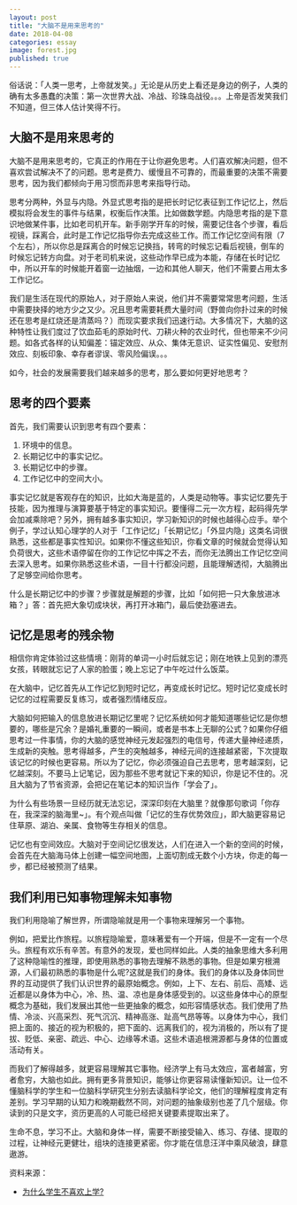 ```yaml
---
layout: post
title: "大脑不是用来思考的"
date: 2018-04-08
categories: essay
image: forest.jpg
published: true
---
```

俗话说：「人类一思考，上帝就发笑。」无论是从历史上看还是身边的例子，人类的确有太多愚蠢的决策：第一次世界大战、冷战、珍珠岛战役。。。上帝是否发笑我们不知道，但三体人估计笑得不行。

## 大脑不是用来思考的
大脑不是用来思考的，它真正的作用在于让你避免思考。人们喜欢解决问题，但不喜欢尝试解决不了的问题。思考是费力、缓慢且不可靠的，而最重要的决策不需要思考，因为我们都倾向于用习惯而非思考来指导行动。

思考分两种，外显与内隐。外显式思考指的是把长时记忆表征到工作记忆上，然后模拟将会发生的事件与结果，权衡后作决策。比如做数学题。内隐思考指的是下意识地做某件事，比如老司机开车。新手刚学开车的时候，需要记住各个步骤，看后视镜，踩离合，此时是工作记忆指导你去完成这些工作。而工作记忆空间有限（7个左右），所以你总是踩离合的时候忘记换挡，转弯的时候忘记看后视镜，倒车的时候忘记转方向盘。对于老司机来说，这些动作早已成为本能，存储在长时记忆中，所以开车的时候能开着窗一边抽烟，一边和其他人聊天，他们不需要占用太多工作记忆。

我们是生活在现代的原始人，对于原始人来说，他们并不需要常常思考问题，生活中需要抉择的地方少之又少。况且思考需要耗费大量时间（野兽向你扑过来的时候还在思考是红烧还是清蒸吗？）而现实要求我们迅速行动。大多情况下，大脑的这种特性让我们度过了饮血茹毛的原始时代、刀耕火种的农业时代，但也带来不少问题。如各式各样的认知偏差：锚定效应、从众、集体无意识、证实性偏见、安慰剂效应、刻板印象、幸存者谬误、零风险偏误。。。

如今，社会的发展需要我们越来越多的思考，那么要如何更好地思考？

## 思考的四个要素
首先，我们需要认识到思考有四个要素：

1. 环境中的信息。
2. 长期记忆中的事实记忆。
3. 长期记忆中的步骤。
4. 工作记忆中的空间大小。

事实记忆就是客观存在的知识，比如大海是蓝的，人类是动物等。事实记忆要先于技能，因为推理与演算要基于特定的事实知识。要懂得二元一次方程，起码得先学会加减乘除吧？另外，拥有越多事实知识，学习新知识的时候也越得心应手。举个例子，学过认知心理学的人对于「工作记忆」「长期记忆」「外显内隐」这类名词很熟悉，这些都是事实性知识。如果你不懂这些知识，你看文章的时候就会觉得认知负荷很大，这些术语停留在你的工作记忆中挥之不去，而你无法腾出工作记忆空间去深入思考。如果你熟悉这些术语，一目十行都没问题，且能理解透彻，大脑腾出了足够空间给你思考。

什么是长期记忆中的步骤？步骤就是解题的步骤，比如「如何把一只大象放进冰箱？」答：首先把大象切成块状，再打开冰箱门，最后使劲塞进去。

## 记忆是思考的残余物
相信你肯定体验过这些情境：刚背的单词一小时后就忘记；刚在地铁上见到的漂亮女孩，转眼就忘记了人家的脸蛋；晚上忘记了中午吃过什么饭菜。

在大脑中，记忆首先从工作记忆到短时记忆，再变成长时记忆。短时记忆变成长时记忆的过程需要反复练习，或者强烈情绪反应。

大脑如何把输入的信息放进长期记忆里呢？记忆系统如何才能知道哪些记忆是你想要的，哪些是冗余？是婚礼重要的一瞬间，或者是书本上无聊的公式？如果你仔细思考过一件事情，你的大脑的感觉神经元发起强烈的电信号，传递大量神经递质，生成新的突触。思考得越多，产生的突触越多，神经元间的连接越紧密，下次提取该记忆的时候也更容易。所以为了记忆，你必须强迫自己去思考，思考越深刻，记忆越深刻。不要马上记笔记，因为那些不思考就记下来的知识，你是记不住的。况且大脑为了节省资源，会把记在笔记本的知识当作「学会了」。

为什么有些场景一旦经历就无法忘记，深深印刻在大脑里？就像那句歌词「你存在，我深深的脑海里~」。有个观点叫做「记忆的生存优势效应」，即大脑更容易记住草原、湖泊、亲属、食物等生存相关的信息。

记忆也有空间效应。大脑对于空间记忆很发达，人们在进入一个新的空间的时候，会首先在大脑海马体上创建一幅空间地图，上面切割成无数个小方块，你走的每一步，都已经被预测了结果。


## 我们利用已知事物理解未知事物

我们利用隐喻了解世界，所谓隐喻就是用一个事物来理解另一个事物。

例如，把爱比作旅程。以旅程隐喻爱，意味著爱有一个开端，但是不一定有一个尽头。旅程有欢乐有辛苦。有意外的发现，爱也同样如此。人类的抽象思维大多利用了这种隐喻性的推理，即使用熟悉的事物去理解不熟悉的事物。但是如果穷根溯源，人们最初熟悉的事物是什么呢?这就是我们的身体。我们的身体以及身体同世界的互动提供了我们认识世界的最原始概念。例如，上下、左右、前后、高矮、远近都是以身体为中心，冷、热、温、凉也是身体感受到的。以这些身体中心的原型概念为基础，我们发展出其他一些更抽象的概念，如形容情感状态。我们使用了热情、冷淡、兴高采烈、死气沉沉、精神高涨、趾高气昂等等。以身体为中心，我们把上面的、接近的视为积极的，把下面的、远离我们的，视为消极的，所以有了提拔、贬低、亲密、疏远、中心、边缘等术语。这些术语追根溯源都与身体的位置或活动有关。

而我们了解得越多，就更容易理解其它事物。经济学上有马太效应，富者越富，穷者愈穷，大脑也如此。拥有更多背景知识，能够让你更容易读懂新知识。让一位不懂脑科学的学生和一位脑科学研究生分别去读脑科学论文，他们的理解程度肯定有差别。学习早期的认知力和晚期截然不同，对问题的抽象级别也差了几个层级。你读到的只是文字，资历更高的人可能已经把关键要素提取出来了。

生命不息，学习不止。大脑和身体一样，需要不断接受输入、练习、存储、提取的过程，让神经元更健壮，组块的连接更紧密。你才能在信息汪洋中乘风破浪，肆意遨游。


资料来源：

* [为什么学生不喜欢上学?](https://book.douban.com/subject/4864832/)

